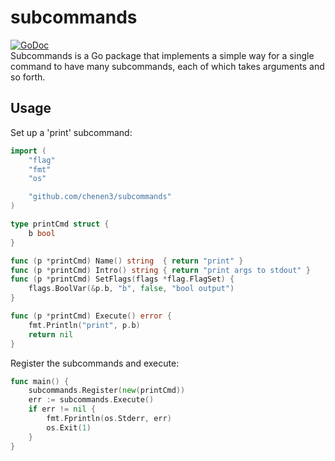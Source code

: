 # subcommands #

[![GoDoc](https://godoc.org/github.com/chenen3/subcommands?status.svg)](https://godoc.org/github.com/chenen3/subcommands)  
Subcommands is a Go package that implements a simple way for a single command to
have many subcommands, each of which takes arguments and so forth.

## Usage ##

Set up a 'print' subcommand:

```go
import (
	"flag"
	"fmt"
	"os"

	"github.com/chenen3/subcommands"
)

type printCmd struct {
	b bool
}

func (p *printCmd) Name() string  { return "print" }
func (p *printCmd) Intro() string { return "print args to stdout" }
func (p *printCmd) SetFlags(flags *flag.FlagSet) {
	flags.BoolVar(&p.b, "b", false, "bool output")
}

func (p *printCmd) Execute() error {
	fmt.Println("print", p.b)
	return nil
}

```

Register the subcommands and execute:

```go
func main() {
	subcommands.Register(new(printCmd))
	err := subcommands.Execute()
	if err != nil {
		fmt.Fprintln(os.Stderr, err)
		os.Exit(1)
	}
}
```
